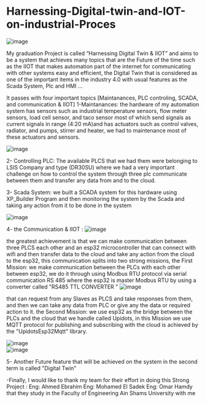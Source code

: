 # Harnessing-Digital-twin-and-IOT-on-industrial-Proces
![image](https://github.com/MohamedHakeeem/Harnessing-Digital-twin-and-IOT-on-industrial-Proces/assets/142861162/645fe325-17a3-4862-9a4b-3897e83b6e4c)

My graduation  Project is called “Harnessing Digital Twin & IIOT” and aims to be a system that achieves many topics that are the Future of the time such as the IIOT that makes automation part of the internet for communicating with other systems easy and efficient, the Digital Twin that is considered as one of the important items in the industry 4.0  with usual features as the Scada System, Plc and HMI …

It  passes with  four important topics  [Maintanances, PLC controling, SCADA, and communication & IIOT]
1-Maintanances: the hardware of my automation system has sensors such as industrial temperature sensors, flow meter sensors, load cell sensor, and taco sensor most of which send signals as current signals in range (4:20 mA)and has actuators such as control valves, radiator, and pumps, stirrer and heater, we had to maintenance most of these actuators  and sensors.

![image](https://github.com/MohamedHakeeem/Harnessing-Digital-twin-and-IOT-on-industrial-Proces/assets/142861162/5403775e-33a3-4e0f-95fd-2ad04167635c)

2- Controlling PLC: The available PLCS that we had them were belonging to LSIS Company and type (DR30SU)  where we had a very important challenge on how to control the system through three plc communicate between them and transfer any data from and to the cloud.

3- Scada System: we built a SCADA system for this hardware using XP_Builder Program and then monitoring the system by the Scada and taking any action from it  to be done in the system

![image](https://github.com/MohamedHakeeem/Harnessing-Digital-twin-and-IOT-on-industrial-Proces/assets/142861162/a5e52b7c-9f3d-4f70-b41b-d91810c4c5cc)

4- the Communication & IIOT : 
![image](https://github.com/MohamedHakeeem/Harnessing-Digital-twin-and-IOT-on-industrial-Proces/assets/142861162/df418296-8f6c-4711-8ae9-762aebe0993e)

the greatest achievement is that we can make communication between three PLCS  each other and an esp32 microcontroller that can connect  with  wifi and then transfer data  to the cloud and take any action from the cloud to the esp32,  this communication splits into two strong missions, 
the First Mission:  we make communication between the PLCs with each other  between esp32,  we do it through using Modbus RTU protocol  via serial communication RS 485 where the esp32 is master Modbus RTU by using a converter called "RS485 TTL CONVERTER "
![image](https://github.com/MohamedHakeeem/Harnessing-Digital-twin-and-IOT-on-industrial-Proces/assets/142861162/3845b5ca-12f1-494a-98a7-d263041db882)


that can request from any Slaves as PLCS  and take responses from them, and then we can take any data from PLC or give any the data or required action to it.
the Second Mission: we use esp32 as the bridge between the PLCs and the cloud that we handle called Upidots, in this Mission we use MQTT protocol for publishing and subscribing with the cloud is achieved by the "UpidotsEsp32Mqtt" library. 

![image](https://github.com/MohamedHakeeem/Harnessing-Digital-twin-and-IOT-on-industrial-Proces/assets/142861162/bf5a3ef9-0abb-40bc-b330-ad71db400a4a)  
![image](https://github.com/MohamedHakeeem/Harnessing-Digital-twin-and-IOT-on-industrial-Proces/assets/142861162/b4db6b95-3255-4d21-85cc-13b940447597)



5- Another Future feature that will be achieved on the system in the second term is called "Digital Twin" 

-Finally, I would like to thank my team for their effort in doing  this Strong Project :
Eng: Ahmed Ebrahim 
Eng: Mohamed El Sadek
Eng: Omar Hamdy
that they  study in the Faculty of Engineering Ain Shams University with me 






